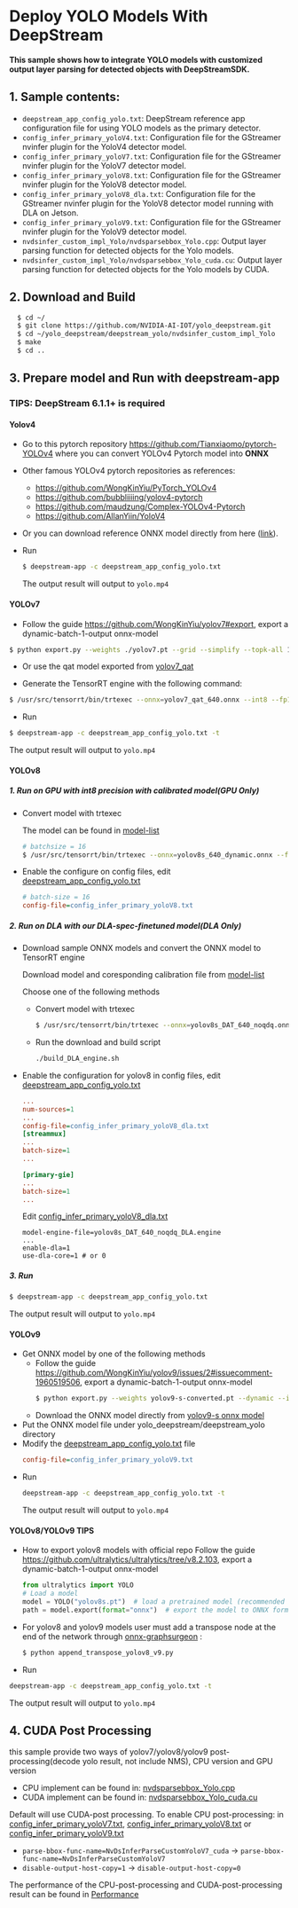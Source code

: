 # Deploy YOLO Models With DeepStream #

**This sample shows how to integrate YOLO models with customized output layer parsing for detected objects with DeepStreamSDK.**

## 1. Sample contents: ##
- `deepstream_app_config_yolo.txt`: DeepStream reference app configuration file for using YOLO models as the primary detector.
- `config_infer_primary_yoloV4.txt`: Configuration file for the GStreamer nvinfer plugin for the YoloV4 detector model.
- `config_infer_primary_yoloV7.txt`: Configuration file for the GStreamer nvinfer plugin for the YoloV7 detector model.
- `config_infer_primary_yoloV8.txt`: Configuration file for the GStreamer nvinfer plugin for the YoloV8 detector model.
- `config_infer_primary_yoloV8_dla.txt`: Configuration file for the GStreamer nvinfer plugin for the YoloV8 detector model running with DLA on Jetson.
- `config_infer_primary_yoloV9.txt`: Configuration file for the GStreamer nvinfer plugin for the YoloV9 detector model.
- `nvdsinfer_custom_impl_Yolo/nvdsparsebbox_Yolo.cpp`: Output layer parsing function for detected objects for the Yolo models.
- `nvdsinfer_custom_impl_Yolo/nvdsparsebbox_Yolo_cuda.cu`: Output layer parsing function for detected objects for the Yolo models by CUDA.

## 2. Download and Build ##

```sh
  $ cd ~/
  $ git clone https://github.com/NVIDIA-AI-IOT/yolo_deepstream.git
  $ cd ~/yolo_deepstream/deepstream_yolo/nvdsinfer_custom_impl_Yolo
  $ make
  $ cd ..
```

## 3. Prepare model and Run with deepstream-app ##

### TIPS: DeepStream 6.1.1+ is required ###

#### Yolov4 

- Go to this pytorch repository <https://github.com/Tianxiaomo/pytorch-YOLOv4> where you can convert YOLOv4 Pytorch model into **ONNX**
- Other famous YOLOv4 pytorch repositories as references:
  - <https://github.com/WongKinYiu/PyTorch_YOLOv4>
  - <https://github.com/bubbliiiing/yolov4-pytorch>
  - <https://github.com/maudzung/Complex-YOLOv4-Pytorch>
  - <https://github.com/AllanYiin/YoloV4>
- Or you can download reference ONNX model directly from here ([link](https://nvidia.box.com/s/achcifjwl1ac99tdvfwtfmxgec5d0pro)).  

- Run
  ```bash
  $ deepstream-app -c deepstream_app_config_yolo.txt
  ```
  The output result will output to `yolo.mp4`

#### YOLOv7
- Follow the guide https://github.com/WongKinYiu/yolov7#export, export a dynamic-batch-1-output onnx-model

```bash
$ python export.py --weights ./yolov7.pt --grid --simplify --topk-all 100 --iou-thres 0.65 --conf-thres 0.35 --img-size 640 640 --dynamic-batch
```

- Or use the qat model exported from [yolov7_qat](../yolov7_qat/README.md)

- Generate the TensorRT engine with the following command:

```bash
$ /usr/src/tensorrt/bin/trtexec --onnx=yolov7_qat_640.onnx --int8 --fp16 --minShapes=images:1x3x640x640 --optShapes=images:8x3x640x640 --maxShapes=images:16x3x640x640 --saveEngine=yolov7_qat_640_gpu_b16.engine
```

- Run
```bash
$ deepstream-app -c deepstream_app_config_yolo.txt -t
```
The output result will output to `yolo.mp4`

#### YOLOv8
##### 1. Run on GPU with int8 precision with calibrated model(GPU Only)
- Convert model with trtexec

  The model can be found in [model-list](../README.md#model-list)

  ```bash
  # batchsize = 16
  $ /usr/src/tensorrt/bin/trtexec --onnx=yolov8s_640_dynamic.onnx --fp16 --int8 --verbose --calib=yolov8s_gpu_precision_config_calib.cache --saveEngine=yolov8s_ptq_640_gpu_b16.engine --minShapes=x.1:16x3x640x640 --optShapes=x.1:16x3x640x640 --maxShapes=x.1:16x3x640x640 --precisionConstraints=obey --layerPrecisions=Split_36:fp16,Reshape_37:fp16,Transpose_38:fp16,Softmax_39:fp16,Conv_41:fp16,Sub_64:fp16,Concat_65:fp16,Mul_67:fp16,Sigmoid_68:fp16,Concat_69:fp16
  ```

- Enable the configure on config files, edit [deepstream_app_config_yolo.txt](./deepstream_app_config_yolo.txt)
  ```ini
  # batch-size = 16
  config-file=config_infer_primary_yoloV8.txt
  ```

##### 2. Run on DLA with our DLA-spec-finetuned model(DLA Only)
- Download sample ONNX models and convert the ONNX model to TensorRT engine 

  Download model and coresponding calibration file from [model-list](../README.md#model-list)

  Choose one of the following methods

  * Convert model with trtexec

      ```bash
      $ /usr/src/tensorrt/bin/trtexec --onnx=yolov8s_DAT_640_noqdq.onnx --fp16 --int8 --verbose --calib=yolov8s_DAT_precision_config_calib.cache --precisionConstraints=obey --layerPrecisions=Split_36:fp16,Reshape_37:fp16,Transpose_38:fp16,Softmax_39:fp16,Conv_41:fp16,Sub_64:fp16,Concat_65:fp16,Mul_67:fp16,Sigmoid_68:fp16,Concat_69:fp16 --saveEngine=yolov8s_DAT_640_noqdq_DLA.engine --useDLACore=0 --allowGPUFallback
      ```

  * Run the download and build script

    ```bash
    ./build_DLA_engine.sh
    ```

- Enable the configuration for yolov8 in config files, edit [deepstream_app_config_yolo.txt](./deepstream_app_config_yolo.txt)

  ```ini
  ...
  num-sources=1
  ...
  config-file=config_infer_primary_yoloV8_dla.txt
  [streammux]
  ...
  batch-size=1
  ...

  [primary-gie]
  ...
  batch-size=1
  ...
  ```

  Edit [config_infer_primary_yoloV8_dla.txt](./config_infer_primary_yoloV8_dla.txt)
  ```
  model-engine-file=yolov8s_DAT_640_noqdq_DLA.engine
  ...
  enable-dla=1
  use-dla-core=1 # or 0
  ```

##### 3. Run
  ```bash
  $ deepstream-app -c deepstream_app_config_yolo.txt
  ```
  The output result will output to `yolo.mp4`

#### YOLOv9
- Get ONNX model by one of the following methods
  * Follow the guide https://github.com/WongKinYiu/yolov9/issues/2#issuecomment-1960519506, export a dynamic-batch-1-output onnx-model
    ```bash
    $ python export.py --weights yolov9-s-converted.pt --dynamic --include onnx
    ```
  * Download the ONNX model directly from [yolov9-s onnx model](https://nvidia.box.com/s/dzch7bx0xlap4hoc5nk9huy72w33wbc9)
- Put the ONNX model file under yolo_deepstream/deepstream_yolo directory
- Modify the [deepstream_app_config_yolo.txt](./deepstream_app_config_yolo.txt) file
  ```ini
  config-file=config_infer_primary_yoloV9.txt
  ```
- Run
  ```bash
  deepstream-app -c deepstream_app_config_yolo.txt -t
  ```
  The output result will output to `yolo.mp4`

#### YOLOv8/YOLOv9 TIPS

 - How to export yolov8 models with official repo
 Follow the guide https://github.com/ultralytics/ultralytics/tree/v8.2.103, export a dynamic-batch-1-output onnx-model

    ```python
    from ultralytics import YOLO
    # Load a model
    model = YOLO("yolov8s.pt")  # load a pretrained model (recommended for training)
    path = model.export(format="onnx")  # export the model to ONNX format
    ```

 - For yolov8 and yolov9 models user must add a transpose node at the end of the network through [onnx-graphsurgeon](https://github.com/NVIDIA/TensorRT/tree/release/9.2/tools/onnx-graphsurgeon) :
    ```bash
    $ python append_transpose_yolov8_v9.py
    ```

- Run
```bash
deepstream-app -c deepstream_app_config_yolo.txt -t
```
The output result will output to `yolo.mp4`

## 4. CUDA Post Processing

this sample provide two ways of yolov7/yolov8/yolov9 post-processing(decode yolo result, not include NMS), CPU version and GPU version
- CPU implement can be found in: [nvdsparsebbox_Yolo.cpp](nvdsinfer_custom_impl_Yolo/nvdsparsebbox_Yolo.cpp)
- CUDA implement can be found in: [nvdsparsebbox_Yolo_cuda.cu](nvdsinfer_custom_impl_Yolo/nvdsparsebbox_Yolo_cuda.cu)

Default will use CUDA-post processing. To enable CPU post-processing:
in [config_infer_primary_yoloV7.txt](config_infer_primary_yoloV7.txt), [config_infer_primary_yoloV8.txt](config_infer_primary_yoloV8.txt) or  [config_infer_primary_yoloV9.txt](config_infer_primary_yoloV9.txt)

- `parse-bbox-func-name=NvDsInferParseCustomYoloV7_cuda` -> `parse-bbox-func-name=NvDsInferParseCustomYoloV7`
- `disable-output-host-copy=1` -> `disable-output-host-copy=0`

The performance of the CPU-post-processing and CUDA-post-processing result can be found in [Performance](../#Performance)

